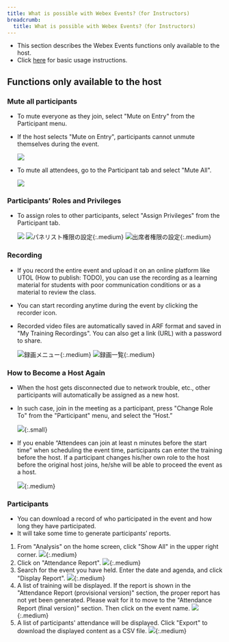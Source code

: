 ```yaml
---
title: What is possible with Webex Events?（for Instructors)
breadcrumb:
  title: What is possible with Webex Events?（for Instructors)
---
```


* This section describes the Webex Events functions only available to the host.	
* Click <a href="do_events/" target="_blank">here</a> for basic usage instructions.

## Functions only available to the host

### Mute all participants

* To mute everyone as they join, select "Mute on Entry" from the Participant menu.
* If the host selects "Mute on Entry", participants cannot unmute themselves during the event.

	![](img/webex_events_mute_on_join.png)	

* To mute all attendees, go to the Participant tab and select "Mute All".

	![](img/webex_events_all_mute.png)

### Participants’ Roles and Privileges

* To assign roles to other participants, select "Assign Privileges" from the Participant tab.

	![](img/webex_events_privilege_menu.png)
	![パネリスト権限の設定](img/webex_events_privilege_panelist.png){:.medium}
	![出席者権限の設定](img/webex_events_privilege_participant.png){:.medium}

<!-- ### 参加者の入退室時のサウンド

* 参加者が入退室する時にサウンドを鳴らすことができます．気づかないうちに予期せぬ参加者が紛れ込むことを防ぐことができますが，参加者の多い会議では煩わしくなります．
* 「参加者」メニューの「入退室のサウンド」で設定します．

	![](img/webex_sound_on_join.png) -->

### Recording

* If you record the entire event and upload it on an online platform like UTOL (How to publish: TODO), you can use the recording as a learning material for students with poor communication conditions or as a material to review the class.
* You can start recording anytime during the event by clicking the recorder icon.
* Recorded video files are automatically saved in ARF format and saved in "My Training Recordings". You can also get a link (URL) with a password to share.

	![録画メニュー](img/webex_events_record_1.png){:.medium}
	![録画一覧](img/webex_events_record_2.png){:.medium}

### How to Become a Host Again

* When the host gets disconnected due to network trouble, etc., other participants will automatically be assigned as a new host.
* In such case, join in the meeting as a participant, press "Change Role To" from the "Participant" menu, and select the “Host.”

	![](img/webex_events_regain_host.png){:.small}

* If you enable “Attendees can join at least n minutes before the start time” when scheduling the event time, participants can enter the training before the host. If a participant changes his/her own role to the host before the original host joins, he/she will be able to proceed the event as a host.

	![](img/webex_events_join_before_host.png){:.medium}

### Participants

* You can download a record of who participated in the event and how long they have participated.
* It will take some time to generate participants’ reports.

1. From "Analysis" on the home screen, click "Show All" in the upper right corner.
![](img/webex_participants_list_1.png){:.medium}
1. Click on "Attendance Report".
![](img/webex_events_participants_list_1.png){:.medium}
1. Search for the event you have held. Enter the date and agenda, and click "Display Report".
![](img/webex_events_participants_list_2.png){:.medium}
1. A list of training will be displayed. If the report is shown in the "Attendance Report (provisional version)" section, the proper report has not yet been generated. Please wait for it to move to the "Attendance Report (final version)" section. Then click on the event name.
![](img/webex_events_participants_list_3.png){:.medium}
1. A list of participants' attendance will be displayed. Click "Export" to download the displayed content as a CSV file.
![](img/webex_events_participants_list_4.png){:.medium}
